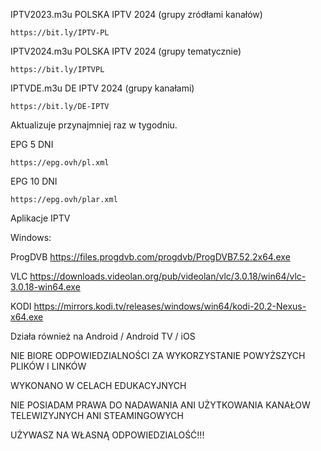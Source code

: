 IPTV2023.m3u
POLSKA IPTV 2024 (grupy zródłami kanałów)
```
https://bit.ly/IPTV-PL
```

IPTV2024.m3u
POLSKA IPTV 2024 (grupy tematycznie)
```
https://bit.ly/IPTVPL
```

IPTVDE.m3u
DE IPTV 2024 (grupy kanałami)
```
https://bit.ly/DE-IPTV
```

Aktualizuje przynajmniej raz w tygodniu.

EPG 5 DNI
```
https://epg.ovh/pl.xml
```
EPG 10 DNI
```
https://epg.ovh/plar.xml
```

Aplikacje IPTV

Windows:

ProgDVB 
https://files.progdvb.com/progdvb/ProgDVB7.52.2x64.exe

VLC 
https://downloads.videolan.org/pub/videolan/vlc/3.0.18/win64/vlc-3.0.18-win64.exe

KODI 
https://mirrors.kodi.tv/releases/windows/win64/kodi-20.2-Nexus-x64.exe


Działa również na Android / Android TV / iOS



NIE BIORE ODPOWIEDZIALNOŚCI ZA WYKORZYSTANIE POWYŻSZYCH PLIKÓW I LINKÓW

WYKONANO W CELACH EDUKACYJNYCH

NIE POSIADAM PRAWA DO NADAWANIA ANI UŻYTKOWANIA KANAŁOW TELEWIZYJNYCH ANI STEAMINGOWYCH

UŻYWASZ NA WŁASNĄ ODPOWIEDZIALOŚĆ!!!
